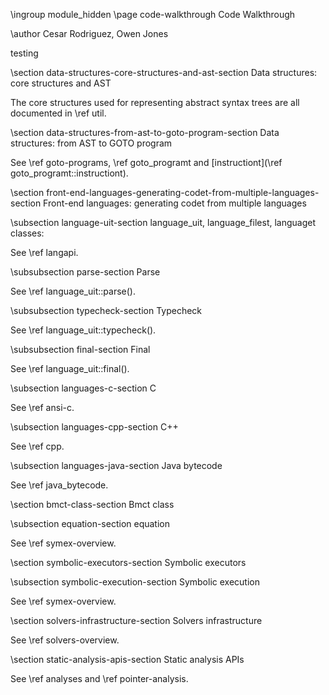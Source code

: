 \ingroup module_hidden 
\page code-walkthrough Code Walkthrough

\author Cesar Rodriguez, Owen Jones

testing

\section data-structures-core-structures-and-ast-section Data structures: core structures and AST

The core structures used for representing abstract syntax trees are all
documented in \ref util.

\section data-structures-from-ast-to-goto-program-section Data structures: from AST to GOTO program

See \ref goto-programs, \ref goto_programt and [instructiont](\ref goto_programt::instructiont).

\section front-end-languages-generating-codet-from-multiple-languages-section Front-end languages: generating codet from multiple languages

\subsection language-uit-section language_uit, language_filest, languaget classes:

See \ref langapi.

\subsubsection parse-section Parse

See \ref language_uit::parse().

\subsubsection typecheck-section Typecheck

See \ref language_uit::typecheck().

\subsubsection final-section Final

See \ref language_uit::final().

\subsection languages-c-section C

See \ref ansi-c.

\subsection languages-cpp-section C++

See \ref cpp.

\subsection languages-java-section Java bytecode

See \ref java_bytecode.

\section bmct-class-section Bmct class

\subsection equation-section equation

See \ref symex-overview.


\section symbolic-executors-section Symbolic executors

\subsection symbolic-execution-section Symbolic execution

See \ref symex-overview.


\section solvers-infrastructure-section Solvers infrastructure

See \ref solvers-overview.

\section  static-analysis-apis-section Static analysis APIs

See \ref analyses and \ref pointer-analysis.
